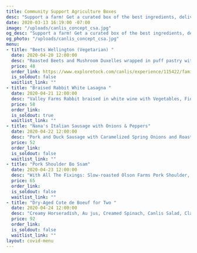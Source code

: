 ```yaml
---
title: Community Support Agriculture Boxes
desc: "Support a farm! Get a curated box of the best ingredients, delivered to your door. It's dinner around the table, direct from our favorite farmers. "
date: 2020-03-13 16:19:00 -07:00
image: "/uploads/canlis_concept_csa.jpg"
og_desc: "Support a farm! Get a curated box of the best ingredients, delivered to your door. It's dinner around the table, direct from our favorite farmers."
og_photo: "/uploads/canlis_concept_csa.jpg"
menu:
- title: "Beets Wellington (Vegetarian) "
  date: 2020-04-20 12:00:00
  desc: "Roasted Beets and Mushroom Duxelles wrapped in puff pastry with Mushroom-Peppercorn Sauce, Cauliflower and Aged Pecorino Gratin, Canlis Salad (Bacon on the side), Herb and Asiago Sourdough Rolls with Cherry Valley Butter, Strawberry and Rhubarb Crisp"
  price: 48
  order_link: https://www.exploretock.com/canlis/experience/115422/family-meal-on-april-16th-braised-pork-shoulder-ragu?date=2020-04-16&size=4&time=19%3A00
  is_soldout: false
  waitlist_link: ""
- title: "Braised Rabbit White Lasagna "
  date: 2020-04-21 12:00:00
  desc: "Valley Farms Rabbit braised in white wine with Vegetables, Fiore Sardo Cheese and a White Bechamel Sauce, Woodfired Radishes and Arugula with Salsa Verde, Canlis Salad, Herb and Asiago Sourdough Rolls with Cherry Valley Butter, Layered Chocolate Fudge Cake"
  price: 58
  order_link:
  is_soldout: true
  waitlist_link: ""
- title: "Nana's Italian Sausage with Onions & Peppers"
  date: 2020-04-22 12:00:00
  desc: "Pork and Duck Sausage with Caramelized Spring Onions and Roasted Peppers // Creamy Stone-ground Polenta, Cannellini Bean & Root Vegetable Ragu, Canlis Salad, Herb and Asiago Sourdough Rolls with Cherry Valley Butter, Raspberry, Rose, and Pistachio Pavlova"
  price: 52
  order_link:
  is_soldout: false
  waitlist_link: ""
- title: "Pork Shoulder Bo Ssam"
  date: 2020-04-23 12:00:00
  desc: "With All The Fixings: Slow-roasted Olson Farms Pork Shoulder, Bibb Lettuce, White Rice, Chive Pancakes, House-made Daikon Kimchi, Chilled Ginger Scallion Noodles, Hoisin Sauce, Vinegar-Braised Tatsoi and Mushrooms, Mochi Cake with Coconut Cream Sauce"
  price: 65
  order_link:
  is_soldout: false
  waitlist_link: ""
- title: "Dry-Aged Cote de Boeuf for Two "
  date: 2020-04-24 12:00:00
  desc: "Creamy Horseradish, Au jus, Creamed Spinach, Canlis Salad, Classic Canlis Forest Mushrooms, Herb and Asiago Sourdough Rolls with Cherry Valley Butter, Upside Down Pineapple Cake with Coconut Macaroons"
  price: 92
  order_link:
  is_soldout: false
  waitlist_link: ""
layout: covid-menu
---
```




